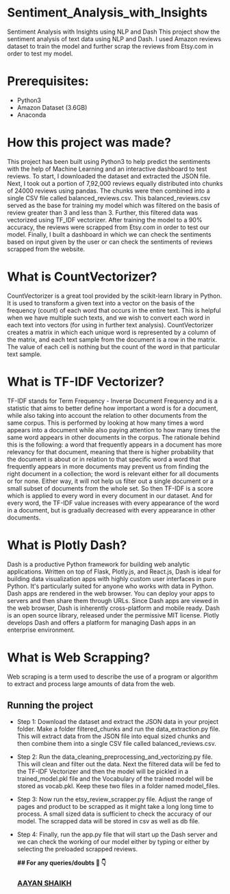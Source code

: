 # Sentiment_Analysis_with_Insights
Sentiment Analysis with Insights using NLP and Dash This project show the sentiment analysis of text data using NLP and Dash. I used Amazon reviews dataset to train the model and further scrap the reviews from Etsy.com in order to test my model.
# Prerequisites: 
*  Python3 
* Amazon Dataset (3.6GB)
* Anaconda
# How this project was made? 
This project has been built using Python3 to help predict the sentiments with the help of Machine Learning and an interactive dashboard to test reviews. To start, I downloaded the dataset and extracted the JSON file. Next, I took out a portion of 7,92,000 reviews equally distributed into chunks of 24000 reviews using pandas. The chunks were then combined into a single CSV file called balanced_reviews.csv. This balanced_reviews.csv served as the base for training my model which was filtered on the basis of review greater than 3 and less than 3. Further, this filtered data was vectorized using TF_IDF vectorizer. After training the model to a 90% accuracy, the reviews were scrapped from Etsy.com in order to test our model. Finally, I built a dashboard in which we can check the sentiments based on input given by the user or can check the sentiments of reviews scrapped from the website.
# What is CountVectorizer?
CountVectorizer is a great tool provided by the scikit-learn library in Python. It is used to transform a given text into a vector on the basis of the frequency (count) of each word that occurs in the entire text. This is helpful when we have multiple such texts, and we wish to convert each word in each text into vectors (for using in further text analysis).  CountVectorizer creates a matrix in which each unique word is represented by a column of the matrix, and each text sample from the document is a row in the matrix. The value of each cell is nothing but the count of the word in that particular text sample. 
# What is TF-IDF Vectorizer? 
TF-IDF stands for Term Frequency - Inverse Document Frequency and is a statistic that aims to better define how important a word is for a document, while also taking into account the relation to other documents from the same corpus.  This is performed by looking at how many times a word appears into a document while also paying attention to how many times the same word appears in other documents in the corpus.  The rationale behind this is the following:  a word that frequently appears in a document has more relevancy for that document, meaning that there is higher probability that the document is about or in relation to that specific word a word that frequently appears in more documents may prevent us from finding the right document in a collection; the word is relevant either for all documents or for none. Either way, it will not help us filter out a single document or a small subset of documents from the whole set. So then TF-IDF is a score which is applied to every word in every document in our dataset. And for every word, the TF-IDF value increases with every appearance of the word in a document, but is gradually decreased with every appearance in other documents.  
# What is Plotly Dash? 
Dash is a productive Python framework for building web analytic applications.  Written on top of Flask, Plotly.js, and React.js, Dash is ideal for building data visualization apps with highly custom user interfaces in pure Python. It's particularly suited for anyone who works with data in Python.  Dash apps are rendered in the web browser. You can deploy your apps to servers and then share them through URLs. Since Dash apps are viewed in the web browser, Dash is inherently cross-platform and mobile ready.  Dash is an open source library, released under the permissive MIT license. Plotly develops Dash and offers a platform for managing Dash apps in an enterprise environment. 
# What is Web Scrapping? 
Web scraping is a term used to describe the use of a program or algorithm to extract and process large amounts of data from the web. 
## Running the project 
* Step 1:  Download the dataset and extract the JSON data in your project folder. Make a folder filtered_chunks and run the data_extraction.py file. This will extract data from the JSON file into equal sized chunks and then combine them into a single CSV file called balanced_reviews.csv. 
* Step 2:  Run the data_cleaning_preprocessing_and_vectorizing.py file. This will clean and filter out the data. Next the filtered data will be fed to the TF-IDF Vectorizer and then the model will be pickled in a trained_model.pkl file and the Vocabulary of the trained model will be stored as vocab.pkl. Keep these two files in a folder named model_files. 
* Step 3:  Now run the etsy_review_scrapper.py file. Adjust the range of pages and product to be scrapped as it might take a long long time to process. A small sized data is sufficient to check the accuracy of our model. The scrapped data will be stored in csv as well as db file. 
* Step 4:  Finally, run the app.py file that will start up the Dash server and we can check the working of our model either by typing or either by selecting the preloaded scrapped reviews.
  
  **## For any queries/doubts 🔗 👇**
   ### [AAYAN SHAIKH](https://amackcode.blogspot.com/)
